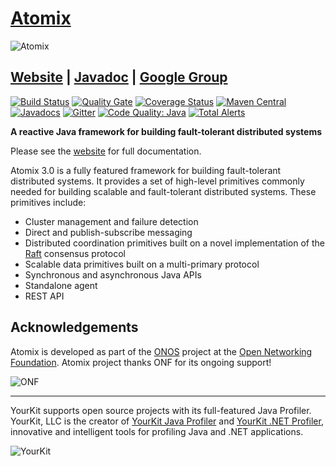 # [Atomix][Website]

![Atomix](http://atomix.io/assets/img/logos/atomix-medium.png)

## [Website][Website] | [Javadoc][Javadoc] | [Google Group][Google Group]

[![Build Status](https://travis-ci.org/atomix/atomix.svg?branch=master)](https://travis-ci.org/atomix/atomix)
[![Quality Gate](https://sonarcloud.io/api/project_badges/measure?project=io.atomix%3Aatomix-parent&metric=alert_status)](https://sonarcloud.io/dashboard?id=io.atomix%3Aatomix-parent)
[![Coverage Status](https://coveralls.io/repos/github/atomix/atomix/badge.svg?branch=master)](https://coveralls.io/github/atomix/atomix?branch=master)
[![Maven Central](https://maven-badges.herokuapp.com/maven-central/io.atomix/atomix/badge.svg?cache=foo)](https://maven-badges.herokuapp.com/maven-central/io.atomix/atomix)
[![Javadocs](http://www.javadoc.io/badge/io.atomix/atomix.svg)](https://atomix.io/docs/latest/api/)
[![Gitter](https://img.shields.io/badge/GITTER-join%20chat-green.svg)](https://gitter.im/atomix/atomix)
[![Code Quality: Java](https://img.shields.io/lgtm/grade/java/g/atomix/atomix.svg?logo=lgtm&logoWidth=18)](https://lgtm.com/projects/g/atomix/atomix/context:java)
[![Total Alerts](https://img.shields.io/lgtm/alerts/g/atomix/atomix.svg?logo=lgtm&logoWidth=18)](https://lgtm.com/projects/g/atomix/atomix/alerts)

**A reactive Java framework for building fault-tolerant distributed systems**

Please see the [website][Website] for full documentation.

Atomix 3.0 is a fully featured framework for building fault-tolerant distributed systems. It provides a set of high-level primitives commonly needed for building scalable and fault-tolerant distributed systems. These primitives include:
* Cluster management and failure detection
* Direct and publish-subscribe messaging
* Distributed coordination primitives built on a novel implementation of the [Raft][Raft] consensus protocol
* Scalable data primitives built on a multi-primary protocol
* Synchronous and asynchronous Java APIs
* Standalone agent
* REST API

## Acknowledgements

Atomix is developed as part of the [ONOS][ONOS] project at the [Open Networking Foundation][ONF]. Atomix project thanks ONF for its ongoing support!

![ONF](https://3vf60mmveq1g8vzn48q2o71a-wpengine.netdna-ssl.com/wp-content/uploads/2017/06/onf-logo.jpg)

----

YourKit supports open source projects with its full-featured Java Profiler.
YourKit, LLC is the creator of [YourKit Java Profiler](https://www.yourkit.com/java/profiler/)
and [YourKit .NET Profiler](https://www.yourkit.com/.net/profiler/),
innovative and intelligent tools for profiling Java and .NET applications.

![YourKit](https://www.yourkit.com/images/yklogo.png)

[Website]: https://atomix.io
[Google Group]: https://groups.google.com/forum/#!forum/atomixio
[Javadoc]: http://atomix.io/docs/latest/api/
[Raft]: https://raft.github.io/
[ONF]: https://www.opennetworking.org/
[ONOS]: http://onosproject.org/
